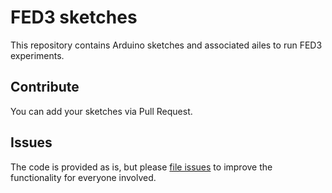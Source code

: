 # FED3 sketches

This repository contains Arduino sketches and associated ailes to run FED3 experiments.

## Contribute

You can add your sketches via Pull Request.

## Issues

The code is provided as is, but please [file issues](https://github.com/matiasandina/FED3_sketches/issues) to improve the functionality for everyone involved.  
